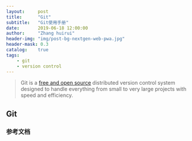 ```yaml
---
layout:     post
title:      "Git"
subtitle:   "Git使用手册"
date:       2019-06-18 12:00:00
author:     "Zhang huirui"
header-img: "img/post-bg-nextgen-web-pwa.jpg"
header-mask: 0.3
catalog:    true
tags:
    - git
    - version control
---
```


> Git is a  [free and open source](https://git-scm.com/about/free-and-open-source)  distributed version control system designed to handle everything from small to very large projects with speed and efficiency.

## Git

### 参考文档
